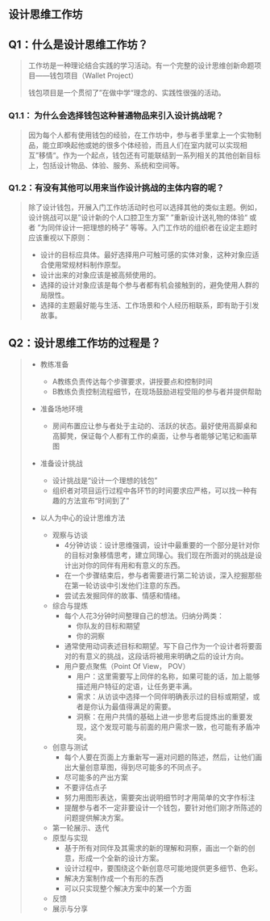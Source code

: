 ## 设计思维工作坊

## Q1：什么是设计思维工作坊？

> 工作坊是一种理论结合实践的学习活动。有一个完整的设计思维创新命题项目——钱包项目（Wallet Project）
>
> 钱包项目是一个贯彻了”在做中学“理念的、实践性很强的活动。

### Q1.1： 为什么会选择钱包这种普通物品来引入设计挑战呢？

> 因为每个人都有使用钱包的经验，在工作坊中，参与者手里拿上一个实物制品，能立即唤起他或她的很多个体经验，而且人们在室内就可以实现相互”移情“。作为一个起点，钱包还有可能联结到一系列相关的其他创新目标上，包括设计物品、体验、服务、系统和空间等。

### Q1.2：有没有其他可以用来当作设计挑战的主体内容的呢？

> 除了设计钱包，开展入门工作坊活动时也可以选择其他的类似主题。例如，设计挑战可以是”设计新的个人口腔卫生方案“ ”重新设计送礼物的体验“ 或者 ”为同伴设计一把理想的椅子” 等等。入门工作坊的组织者在设定主题时应该重视以下原则：
>
> - 设计的目标应具体。最好选择用户可触可感的实体对象，这种对象应适合使用常规材料制作原型。
> - 设计出来的对象应该是被高频使用的。
> - 选择的设计对象应该是每个参与者都有机会接触到的，避免使用人群的局限性。
> - 选择的主题最好能与生活、工作场景和个人经历相联系，即有助于引发故事。

## Q2：设计思维工作坊的过程是？

> - 教练准备
>   - A教练负责传达每个步骤要求，讲授要点和控制时间
>   - B教练负责控制流程细节，在现场鼓励进程受阻的参与者并提供帮助
>
> - 准备场地环境
>   - 房间布置应让参与者处于主动的、活跃的状态。最好使用高脚桌和高脚凳，保证每个人都有工作的桌面，让参与者能够记笔记和画草图
> - 准备设计挑战
>   - 设计挑战是“设计一个理想的钱包”
>   - 组织者对项目运行过程中各环节的时间要求应严格，可以找一种有趣的方法宣布“时间到了”
> - 以人为中心的设计思维方法
>   - 观察与访谈
>     - 4分钟访谈：设计思维强调，设计中最重要的一个部分是针对你的目标对象移情思考，建立同理心。我们现在所面对的挑战是设计出对你的同伴有用和有意义的东西。
>     - 在一个步骤结束后，参与者需要进行第二轮访谈，深入挖掘那些在第一轮访谈中引发他们注意的东西。
>     - 尝试去发掘同伴的故事、情感和情绪。
>   - 综合与提炼
>     - 每个人花3分钟时间整理自己的想法。归纳分两类：
>       - 你队友的目标和期望
>       - 你的洞察
>     - 通常使用动词表述目标和期望。写下自己作为一个设计者将要面对的有意义的挑战，这段话将被用来明确之后的设计方向。
>     - 用户要点聚焦（Point Of View， POV）
>       - 用户：这里需要写上同伴的名称，如果可能的话，加上能够描述用户特征的定语，让任务更丰满。
>       - 需求：从访谈中选择一个同伴明确表示过的目标或期望，或者是你认为最值得满足的需要。
>       - 洞察：在用户共情的基础上进一步思考后提炼出的重要发现，这个发现可能与前面的用户需求一致，也可能有矛盾冲突。
>   - 创意与测试
>     - 每个人要在页面上方重新写一遍对问题的陈述，然后，让他们画出大量创意草图，得到尽可能多的不同点子。
>     - 尽可能多的产出方案
>     - 不要评估点子
>     - 努力用图形表达，需要突出说明细节时才用简单的文字作标注
>     - 提醒参与者不一定非要设计一个钱包，要针对他们刚才所陈述的问题提供解决方案。
>   - 第一轮展示、迭代
>   - 原型与实现
>     - 基于所有对同伴及其需求的新的理解和洞察，画出一个新的创意，形成一个全新的设计方案。
>     - 设计过程中，要围绕这个新创意尽可能地提供更多细节、色彩。
>     - 解决方案制作成一个有形的东西
>     - 可以只实现整个解决方案中的某一个方面
>   - 反馈
>   - 展示与分享
